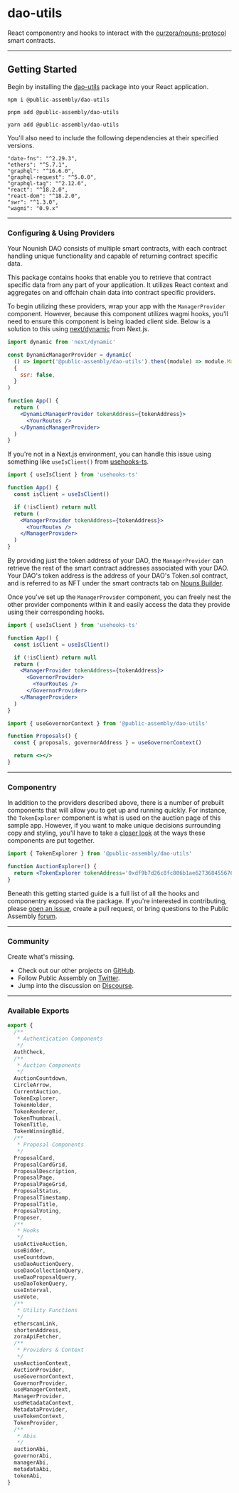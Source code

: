 # **dao-utils**

React componentry and hooks to interact with the [ourzora/nouns-protocol](https://github.com/ourzora/nouns-protocol) smart contracts.

---

## **Getting Started**

Begin by installing the [dao-utils](https://www.npmjs.com/package/@public-assembly/dao-utils?activeTab=versions) package into your React application.

`npm i @public-assembly/dao-utils`

`pnpm add @public-assembly/dao-utils`

`yarn add @public-assembly/dao-utils`

You'll also need to include the following dependencies at their specified versions.


```
"date-fns": "^2.29.3",
"ethers": "^5.7.1",
"graphql": "^16.6.0",
"graphql-request": "^5.0.0",
"graphql-tag": "^2.12.6",
"react": "^18.2.0",
"react-dom": "^18.2.0",
"swr": "^1.3.0",
"wagmi": "0.9.x"
```
---

### **Configuring & Using Providers**

Your Nounish DAO consists of multiple smart contracts, with each contract handling unique functionality and capable of returning contract specific data.

This package contains hooks that enable you to retrieve that contract specific data from any part of your application. It utilizes React context and aggregates on and offchain chain data into contract specific providers.

To begin utilizing these providers, wrap your app with the `ManagerProvider` component. However, because this component utilizes wagmi hooks, you'll need to ensure this component is being loaded client side. Below is a solution to this using [next/dynamic](https://nextjs.org/docs/advanced-features/dynamic-import) from Next.js.

```jsx
import dynamic from 'next/dynamic'

const DynamicManagerProvider = dynamic(
  () => import('@public-assembly/dao-utils').then((module) => module.ManagerProvider),
  {
    ssr: false,
  }
)

function App() {
  return (
    <DynamicManagerProvider tokenAddress={tokenAddress}>
      <YourRoutes />
    </DynamicManagerProvider>
  )
}
```

If you're not in a Next.js environment, you can handle this issue using something like `useIsClient()` from [usehooks-ts](https://usehooks-ts.com/react-hook/use-is-client).

```jsx
import { useIsClient } from 'usehooks-ts'

function App() {
  const isClient = useIsClient()

  if (!isClient) return null
  return (
    <ManagerProvider tokenAddress={tokenAddress}>
      <YourRoutes />
    </ManagerProvider>
  )
}
```

By providing just the token address of your DAO, the `ManagerProvider` can retrieve the rest of the smart contract addresses associated with your DAO. Your DAO's token address is the address of your DAO's Token.sol contract, and is referred to as NFT under the smart contracts tab on [Nouns Builder](https://nouns.build/).

Once you've set up the `ManagerProvider` component, you can freely nest the other provider components within it and easily access the data they provide using their corresponding hooks.

```jsx
import { useIsClient } from 'usehooks-ts'

function App() {
  const isClient = useIsClient()

  if (!isClient) return null
  return (
    <ManagerProvider tokenAddress={tokenAddress}>
      <GovernorProvider>
        <YourRoutes />
      </GovernorProvider>
    </ManagerProvider>
  )
}
```

```jsx
import { useGovernorContext } from '@public-assembly/dao-utils'

function Proposals() {
  const { proposals, governorAddress } = useGovernorContext()

  return <></>
}
```

---

### **Componentry**

In addition to the providers described above, there is a number of prebuilt components that will allow you to get up and running quickly. For instance, the `TokenExplorer` component is what is used on the auction page of this sample app. However, if you want to make unique decisions surrounding copy and styling, you'll have to take a [closer look](https://github.com/public-assembly/dao-utils/blob/main/packages/dao-utils/src/components/TokenExplorer.tsx) at the ways these components are put together.

```jsx
import { TokenExplorer } from '@public-assembly/dao-utils'

function AuctionExplorer() {
  return <TokenExplorer tokenAddress='0xdf9b7d26c8fc806b1ae6273684556761ff02d422' />
}
```

Beneath this getting started guide is a full list of all the hooks and componentry exposed via the package. If you're interested in contributing, please [open an issue](https://github.com/public-assembly/dao-utils/issues/new), create a pull request, or bring questions to the Public Assembly [forum](https://forum.public---assembly.com/).

---

### **Community**

Create what's missing.

- Check out our other projects on [GitHub](https://github.com/orgs/public-assembly/repositories).
- Follow Public Assembly on [Twitter](https://twitter.com/pblcasmbly).
- Jump into the discussion on [Discourse](https://forum.public---assembly.com/).

---

### **Available Exports**

```js
export {
  /**
   * Authentication Components
   */
  AuthCheck,
  /**
   * Auction Components
   */
  AuctionCountdown,
  CircleArrow,
  CurrentAuction,
  TokenExplorer,
  TokenHolder,
  TokenRenderer,
  TokenThumbnail,
  TokenTitle,
  TokenWinningBid,
  /**
   * Proposal Components
   */
  ProposalCard,
  ProposalCardGrid,
  ProposalDescription,
  ProposalPage,
  ProposalPageGrid,
  ProposalStatus,
  ProposalTimestamp,
  ProposalTitle,
  ProposalVoting,
  Proposer,
  /**
   * Hooks
   */
  useActiveAuction,
  useBidder,
  useCountdown,
  useDaoAuctionQuery,
  useDaoCollectionQuery,
  useDaoProposalQuery,
  useDaoTokenQuery,
  useInterval,
  useVote,
  /**
   * Utility Functions
   */
  etherscanLink,
  shortenAddress,
  zoraApiFetcher,
  /**
   * Providers & Context
   */
  useAuctionContext,
  AuctionProvider,
  useGovernorContext,
  GovernorProvider,
  useManagerContext,
  ManagerProvider,
  useMetadataContext,
  MetadataProvider,
  useTokenContext,
  TokenProvider,
  /**
   * Abis
   */
  auctionAbi,
  governorAbi,
  managerAbi,
  metadataAbi,
  tokenAbi,
}
```
